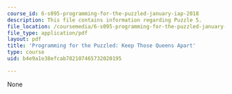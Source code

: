 ```yaml
---
course_id: 6-s095-programming-for-the-puzzled-january-iap-2018
description: This file contains information regarding Puzzle 5.
file_location: /coursemedia/6-s095-programming-for-the-puzzled-january-iap-2018/b4e9a1e38efcab782107465732020195_MIT6_S095IAP18_Puzzle_5.pdf
file_type: application/pdf
layout: pdf
title: 'Programming for the Puzzled: Keep Those Queens Apart'
type: course
uid: b4e9a1e38efcab782107465732020195

---
```

None